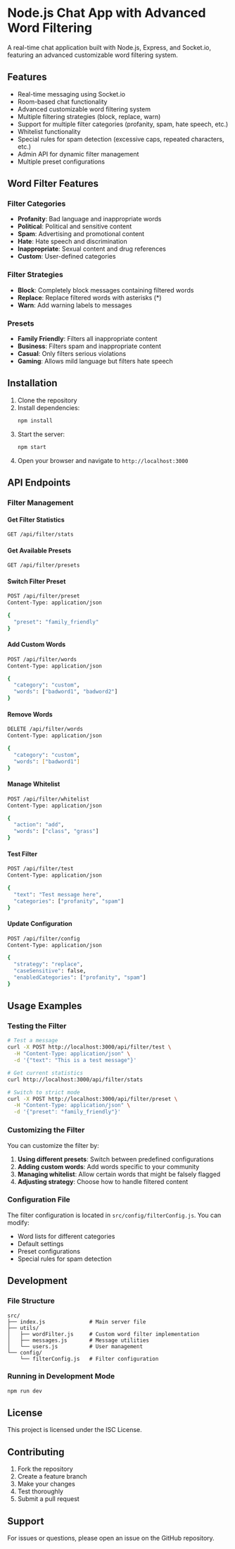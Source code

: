 # Node.js Chat App with Advanced Word Filtering

A real-time chat application built with Node.js, Express, and Socket.io, featuring an advanced customizable word filtering system.

## Features

- Real-time messaging using Socket.io
- Room-based chat functionality
- Advanced customizable word filtering system
- Multiple filtering strategies (block, replace, warn)
- Support for multiple filter categories (profanity, spam, hate speech, etc.)
- Whitelist functionality
- Special rules for spam detection (excessive caps, repeated characters, etc.)
- Admin API for dynamic filter management
- Multiple preset configurations

## Word Filter Features

### Filter Categories
- **Profanity**: Bad language and inappropriate words
- **Political**: Political and sensitive content
- **Spam**: Advertising and promotional content
- **Hate**: Hate speech and discrimination
- **Inappropriate**: Sexual content and drug references
- **Custom**: User-defined categories

### Filter Strategies
- **Block**: Completely block messages containing filtered words
- **Replace**: Replace filtered words with asterisks (*)
- **Warn**: Add warning labels to messages

### Presets
- **Family Friendly**: Filters all inappropriate content
- **Business**: Filters spam and inappropriate content
- **Casual**: Only filters serious violations
- **Gaming**: Allows mild language but filters hate speech

## Installation

1. Clone the repository
2. Install dependencies:
   ```bash
   npm install
   ```
3. Start the server:
   ```bash
   npm start
   ```
4. Open your browser and navigate to `http://localhost:3000`

## API Endpoints

### Filter Management

#### Get Filter Statistics
```bash
GET /api/filter/stats
```

#### Get Available Presets
```bash
GET /api/filter/presets
```

#### Switch Filter Preset
```bash
POST /api/filter/preset
Content-Type: application/json

{
  "preset": "family_friendly"
}
```

#### Add Custom Words
```bash
POST /api/filter/words
Content-Type: application/json

{
  "category": "custom",
  "words": ["badword1", "badword2"]
}
```

#### Remove Words
```bash
DELETE /api/filter/words
Content-Type: application/json

{
  "category": "custom",
  "words": ["badword1"]
}
```

#### Manage Whitelist
```bash
POST /api/filter/whitelist
Content-Type: application/json

{
  "action": "add",
  "words": ["class", "grass"]
}
```

#### Test Filter
```bash
POST /api/filter/test
Content-Type: application/json

{
  "text": "Test message here",
  "categories": ["profanity", "spam"]
}
```

#### Update Configuration
```bash
POST /api/filter/config
Content-Type: application/json

{
  "strategy": "replace",
  "caseSensitive": false,
  "enabledCategories": ["profanity", "spam"]
}
```

## Usage Examples

### Testing the Filter
```bash
# Test a message
curl -X POST http://localhost:3000/api/filter/test \
  -H "Content-Type: application/json" \
  -d '{"text": "This is a test message"}'

# Get current statistics
curl http://localhost:3000/api/filter/stats

# Switch to strict mode
curl -X POST http://localhost:3000/api/filter/preset \
  -H "Content-Type: application/json" \
  -d '{"preset": "family_friendly"}'
```

### Customizing the Filter

You can customize the filter by:

1. **Using different presets**: Switch between predefined configurations
2. **Adding custom words**: Add words specific to your community
3. **Managing whitelist**: Allow certain words that might be falsely flagged
4. **Adjusting strategy**: Choose how to handle filtered content

### Configuration File

The filter configuration is located in `src/config/filterConfig.js`. You can modify:

- Word lists for different categories
- Default settings
- Preset configurations
- Special rules for spam detection

## Development

### File Structure
```
src/
├── index.js              # Main server file
├── utils/
│   ├── wordFilter.js     # Custom word filter implementation
│   ├── messages.js       # Message utilities
│   └── users.js          # User management
└── config/
    └── filterConfig.js   # Filter configuration
```

### Running in Development Mode
```bash
npm run dev
```

## License

This project is licensed under the ISC License.

## Contributing

1. Fork the repository
2. Create a feature branch
3. Make your changes
4. Test thoroughly
5. Submit a pull request

## Support

For issues or questions, please open an issue on the GitHub repository.
